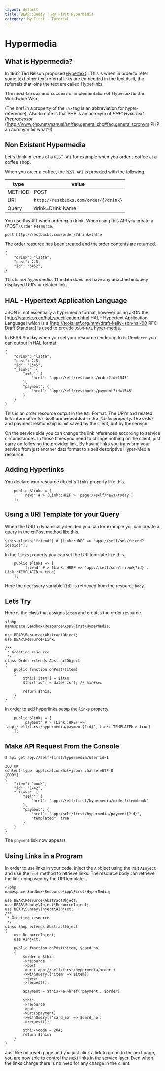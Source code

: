 ```yaml
---
layout: default
title: BEAR.Sunday | My First Hypermedia
category: My First - Tutorial
--- 
```


# Hypermedia 

## What is Hypermedia? 

In 1962 Ted Nelson proposed [Hypertext](http://en.wikipedia.org/wiki/Hypertext)`.
This is when in order to refer some text other text referral links are embedded in the text itself, the referrals that joins the text are called Hyperlinks.

The most famous and successful implementation of Hypertext is the Worldwide Web.

(The href in a property of the `<a>` tag is an abbreviation for hyper-reference).
Also to note is that PHP is an acronym of *PHP: Hypertext Preprocessor* ([http://www.php.net/manual/en/faq.general.php#faq.general.acronym PHP an acronym for what?])

## Non Existent Hypermedia 

Let's think in terms of a `REST API` for example when you order a coffee at a coffee shop.

When you order a coffee, the `REST API` is provided with the following.

| type | value |
|------|-------|
| METHOD | POST |
| URI | `http://restbucks.com/order/{?drink}` |
| Query | drink=Drink Name |

You use this `API` when ordering a drink. When using this API you create a (POST) `Order Resource`.

```
post http://restbucks.com/order/?drink=latte
```

The order resource has been created and the order contents are returned.

```
{
    "drink": "latte",
    "cost": 2.5,
    "id": "5052",
}
```

This is *not hypermedia*. The data does not have any attached uniquely displayed URI's or related links.

## HAL - Hypertext Application Language 

JSON is not essentially a hypermedia format, however using JSON the 
[http://stateless.co/hal_specification.html HAL - Hypertext Application Language]
which is a [http://tools.ietf.org/html/draft-kelly-json-hal-00 RFC Draft Standard] 
is used to provide `JSON+HAL` hyper-media.

In BEAR.Sunday when you set your resource rendering to `HalRenderer` you can output in HAL format.

```
{
    "drink": "latte",
    "cost": 2.5,
    "id": "1545",
    "_links": {
        "self": {
            "href": "app://self/restbucks/order?id=1545"
        },
        "payment": {
            "href": "app://self/restbucks/payment?id=1545"
        }
    }
}
```

This is an order resource output in the `HAL` Format.
The URI's and related link information for itself are embedded in the `_links` property.
The order and payment relationship is not saved by the client, but by the service.

On the service side you can change the link references according to service circumstances.
In those times you need to change nothing on the client, just carry on following the provided link.
By having links you transform your service from just another data format to a self descriptive Hyper-Media resource.

## Adding Hyperlinks 

You declare your resource object's `links` property like this. 

```
    public $links = [
        'news' # > [Link::HREF > 'page://self/news/today']
    ];
```

## Using a URI Template for your Query 

When the URI to dynamically decided you can for example you can create a query in the onPost method like this.
```
$this->links['friend'] # [Link::HREF => "app://self/sns/friend?id{$id}"];
```

In the `links` property you can set the URI template like this.

```
    public $links => [
        'friend' # > [Link::HREF => 'app://self/sns/friend{?id}', Link::TEMPLATED > true]
    ];
```

Here the necessary variable `{id}` is retrieved from the resource `body`.

## Lets Try 

Here is the class that assigns `$item` and creates the order resource.

```
<?php
namespace Sandbox\Resource\App\First\HyperMedia;

use BEAR\Resource\AbstractObject;
use BEAR\Resource\Link;

/**
 * Greeting resource
 */
class Order extends AbstractObject
{
    public function onPost($item)
    {
        $this['item'] = $item;
        $this['id'] = date('is'); // min+sec

        return $this;
    }
}

```

In order to add hyperlinks setup the `links` property.
```
    public $links = [
        'payment' # > [Link::HREF => 'app:/self/first/hypermedia/payment{?id}', Link::TEMPLATED > true]
    ];
```

## Make API Request From the Console  

```
$ api get app://self/first/hypermedia/user?id=1
```
```
200 OK
content-type: application/hal+json; charset=UTF-8
[BODY]
{
    "item": "book",
    "id": "1442",
    "_links": {
        "self": {
            "href": "app://self/first/hypermedia/order?item=book"
        },
        "payment": {
            "href": "app:/self/first/hypermedia/payment{?id}",
            "templated": true
        }
    }
}
```

The `payment` link now appears.

## Using Links in a Program 

In order to use links in your code, inject the `A` object using the trait `AInject` and use the `href` method to retrieve links.
The resource body can retrieve the link composed by the URI template.

```
<?php
namespace Sandbox\Resource\App\First\HyperMedia;

use BEAR\Resource\AbstractObject;
use BEAR\Sunday\Inject\ResourceInject;
use BEAR\Sunday\Inject\AInject;
/**
 * Greeting resource
 */
class Shop extends AbstractObject
{
    use ResourceInject;
    use AInject;

    public function onPost($item, $card_no)
    {
        $order = $this
        ->resource
        ->post
        ->uri('app://self/first/hypermedia/order')
        ->withQuery(['item' => $item])
        ->eager
        ->request();

        $payment = $this->a->href('payment', $order);

        $this
        ->resource
        ->put
        ->uri($payment)
        ->withQuery(['card_no' => $card_no])
        ->request();

        $this->code = 204;
        return $this;
    }
}
```
Just like on a web page and you just click a link to go on to the next page, you are now able to control the next links in the service layer.
Even when the links change there is no need for any change in the client.